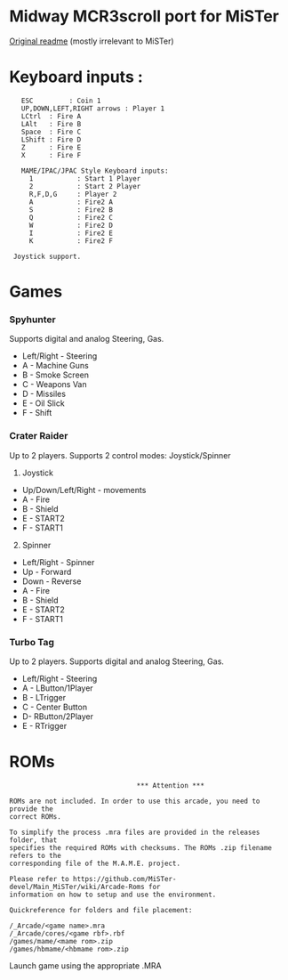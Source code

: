 # Midway MCR3scroll port for MiSTer

[Original readme](README_orig.txt) (mostly irrelevant to MiSTer)

# Keyboard inputs :
```
   ESC         : Coin 1
   UP,DOWN,LEFT,RIGHT arrows : Player 1
   LCtrl  : Fire A
   LAlt   : Fire B
   Space  : Fire C   
   LShift : Fire D
   Z      : Fire E
   X      : Fire F 

   MAME/IPAC/JPAC Style Keyboard inputs:
     1           : Start 1 Player
     2           : Start 2 Player
     R,F,D,G     : Player 2
     A           : Fire2 A
     S           : Fire2 B 
     Q           : Fire2 C
     W           : Fire2 D
     I           : Fire2 E
     K           : Fire2 F
	
 Joystick support. 
```
# Games

### Spyhunter
Supports digital and analog Steering, Gas.
* Left/Right - Steering  
* A - Machine Guns 
* B - Smoke Screen
* C - Weapons Van
* D - Missiles
* E - Oil Slick
* F - Shift

### Crater Raider
Up to 2 players. Supports 2 control modes: Joystick/Spinner
1. Joystick
* Up/Down/Left/Right - movements
* A - Fire
* B - Shield
* E - START2
* F - START1
2. Spinner
* Left/Right - Spinner
* Up - Forward
* Down - Reverse
* A - Fire
* B - Shield
* E - START2
* F - START1 
 
### Turbo Tag 
 Up to 2 players. Supports digital and analog Steering, Gas.
* Left/Right - Steering
* A - LButton/1Player
* B - LTrigger
* C - Center Button
* D- RButton/2Player
* E - RTrigger
 
# ROMs
```
                                *** Attention ***

ROMs are not included. In order to use this arcade, you need to provide the
correct ROMs.

To simplify the process .mra files are provided in the releases folder, that
specifies the required ROMs with checksums. The ROMs .zip filename refers to the
corresponding file of the M.A.M.E. project.

Please refer to https://github.com/MiSTer-devel/Main_MiSTer/wiki/Arcade-Roms for
information on how to setup and use the environment.

Quickreference for folders and file placement:

/_Arcade/<game name>.mra
/_Arcade/cores/<game rbf>.rbf
/games/mame/<mame rom>.zip
/games/hbmame/<hbmame rom>.zip

```

Launch game using the appropriate .MRA
